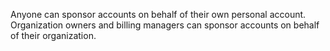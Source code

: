Anyone can sponsor accounts on behalf of their own personal account. Organization owners and billing managers can sponsor accounts on behalf of their organization.
